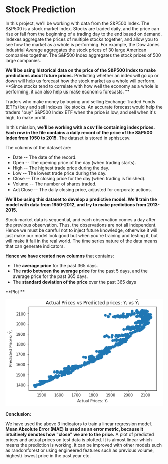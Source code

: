 # Stock Prediction #


In this project, we'll be working with data from the S&P500 Index. The S&P500 is a stock market index. Stocks are traded daily, and the price can rise or fall from the beginning of a trading day to the end based on demand. Indexes aggregate the prices of multiple stocks together, and allow you to see how the market as a whole is performing. For example, the Dow Jones Industrial Average aggregates the stock prices of 30 large American companies together. The S&P500 Index aggregates the stock prices of 500 large companies. 

**We'll be using historical data on the price of the S&P500 Index to make predictions about future prices.** Predicting whether an index will go up or down will help us forecast how the stock market as a whole will perform. **Since stocks tend to correlate with how well the economy as a whole is performing, it can also help us make economic forecasts. **

Traders who make money by buying and selling Exchange Traded Funds (ETFs) buy and sell indexes like stocks. An accurate forecast would help the traders "buy" S&P500 Index ETF when the price is low, and sell when it's high, to make profit.

In this mission, **we’ll be working with a csv file containing index prices. Each row in the file contains a daily record of the price of the S&P500 Index from 1950 to 2015**. The dataset is stored in sphist.csv.

The columns of the dataset are:
* Date -- The date of the record.
* Open -- The opening price of the day (when trading starts).
* High -- The highest trade price during the day.
* Low -- The lowest trade price during the day.
* Close -- The closing price for the day (when trading is finished).
* Volume -- The number of shares traded.
* Adj Close -- The daily closing price, adjusted for corporate actions.
      
**We’ll be using this dataset to develop a predictive model. We’ll train the model with data from 1950-2012, and try to make predictions from 2013-2015.**

Stock market data is sequential, and each observation comes a day after the previous observation. Thus, the observations are not all independent. Hence we must be careful not to inject future knowledge, otherwise it will just make our model look good but when you're training and testing it, but will make it fail in the real world. The time series nature of the data means that can generate indicators. 

**Hence we have created new columns** that contains:
* The **average price** for the past 365 days.
* The **ratio between the average price** for the past 5 days, and the average price for the past 365 days.
* The **standard deviation of the price** over the past 365 days

**Plot **

![LR](https://github.com/AdroitAnandAI/stockPrediction/blob/master/Images/stk.PNG)

**Conclusion:**

We have used the above 3 indicators to train a linear regression model.  **Mean Absolute Error (MAE) is used as an error metric, because it intuitively denotes how "close" we are to the price.** A plot of predicted prices and actual prices on test data is plotted. It is almost linear which means the prediction is working. it can be improved with other models such as randomforest or using engineered features such as previous volume, highest/ lowest price in the past year etc.
